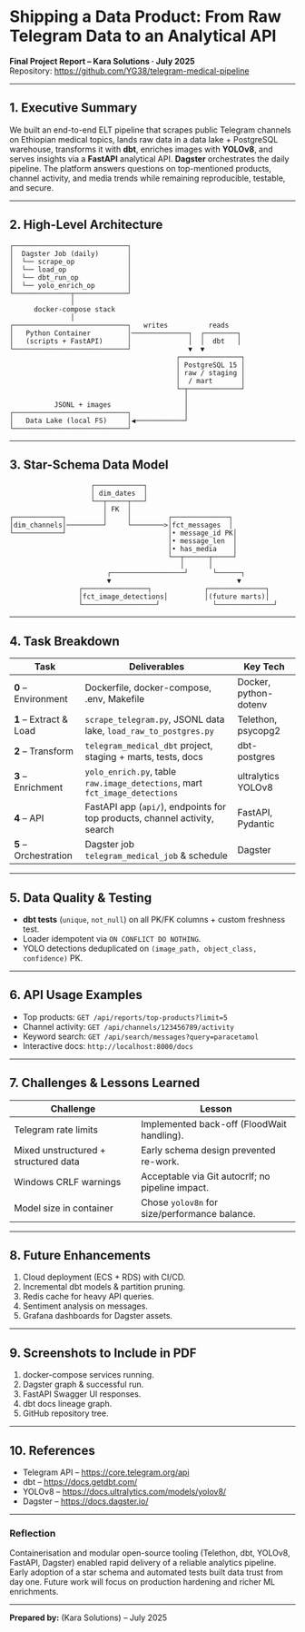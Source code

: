 # Shipping a Data Product: From Raw Telegram Data to an Analytical API
**Final Project Report – Kara Solutions · July 2025**  
Repository: <https://github.com/YG38/telegram-medical-pipeline>

---

## 1. Executive Summary
We built an end-to-end ELT pipeline that scrapes public Telegram channels on Ethiopian medical topics, lands raw data in a data lake + PostgreSQL warehouse, transforms it with **dbt**, enriches images with **YOLOv8**, and serves insights via a **FastAPI** analytical API. **Dagster** orchestrates the daily pipeline. The platform answers questions on top-mentioned products, channel activity, and media trends while remaining reproducible, testable, and secure.

---

## 2. High-Level Architecture
```text
┌────────────────────────────┐
│  Dagster Job (daily)       │
│  └── scrape_op             │
│  └── load_op               │
│  └── dbt_run_op            │
│  └── yolo_enrich_op        │
└──────────────┬─────────────┘
               │
      docker-compose stack
               │
┌────────────────────────────┐   writes          reads
│   Python Container         │──────────────┐  ┌────────┐
│   (scripts + FastAPI)      │              │  │  dbt   │
└────────────────────────────┘              ▼  ▼
                                         ┌───────────────┐
                                         │ PostgreSQL 15 │
                                         │ raw / staging │
                                         │  / mart       │
                                         └─┬─────────────┘
                                           │
           JSONL + images                  │
┌────────────────────────────┐             │
│   Data Lake (local FS)     │◀────────────┘
└────────────────────────────┘
```

---

## 3. Star-Schema Data Model
```text
                    ┌────────────┐
                    │ dim_dates  │
                    └──┬─────┬───┘
                       │ FK  │
┌────────────┐         │     │         ┌──────────────┐
│dim_channels│─────────┘     └────────>│fct_messages  │
└────────────┘                         │• message_id PK│
                                       │• message_len  │
                                       │• has_media    │
                                       └──┬──────┬─────┘
                                          │      │
                        ┌──────────────────┘      └──────┐
                        ▼                               ▼
                 ┌────────────────┐             ┌──────────────┐
                 │fct_image_detections│         │(future marts)│
                 └──────────────────┘             └──────────────┘
```

---

## 4. Task Breakdown
| Task | Deliverables | Key Tech |
|------|--------------|----------|
| **0** – Environment | Dockerfile, docker-compose, .env, Makefile | Docker, python-dotenv |
| **1** – Extract & Load | `scrape_telegram.py`, JSONL data lake, `load_raw_to_postgres.py` | Telethon, psycopg2 |
| **2** – Transform | `telegram_medical_dbt` project, staging + marts, tests, docs | dbt-postgres |
| **3** – Enrichment | `yolo_enrich.py`, table `raw.image_detections`, mart `fct_image_detections` | ultralytics YOLOv8 |
| **4** – API | FastAPI app (`api/`), endpoints for top products, channel activity, search | FastAPI, Pydantic |
| **5** – Orchestration | Dagster job `telegram_medical_job` & schedule | Dagster |

---

## 5. Data Quality & Testing
* **dbt tests** (`unique`, `not_null`) on all PK/FK columns + custom freshness test.
* Loader idempotent via `ON CONFLICT DO NOTHING`.
* YOLO detections deduplicated on `(image_path, object_class, confidence)` PK.

---

## 6. API Usage Examples
* Top products: `GET /api/reports/top-products?limit=5`
* Channel activity: `GET /api/channels/123456789/activity`
* Keyword search: `GET /api/search/messages?query=paracetamol`
* Interactive docs: `http://localhost:8000/docs`

---

## 7. Challenges & Lessons Learned
| Challenge | Lesson |
|-----------|--------|
| Telegram rate limits | Implemented back-off (FloodWait handling). |
| Mixed unstructured + structured data | Early schema design prevented re-work. |
| Windows CRLF warnings | Acceptable via Git autocrlf; no pipeline impact. |
| Model size in container | Chose `yolov8n` for size/performance balance. |

---

## 8. Future Enhancements
1. Cloud deployment (ECS + RDS) with CI/CD.
2. Incremental dbt models & partition pruning.
3. Redis cache for heavy API queries.
4. Sentiment analysis on messages.
5. Grafana dashboards for Dagster assets.

---

## 9. Screenshots to Include in PDF
1. docker-compose services running.
2. Dagster graph & successful run.
3. FastAPI Swagger UI responses.
4. dbt docs lineage graph.
5. GitHub repository tree.

---

## 10. References
* Telegram API – <https://core.telegram.org/api>
* dbt – <https://docs.getdbt.com/>
* YOLOv8 – <https://docs.ultralytics.com/models/yolov8/>
* Dagster – <https://docs.dagster.io/>

---

### Reflection
Containerisation and modular open-source tooling (Telethon, dbt, YOLOv8, FastAPI, Dagster) enabled rapid delivery of a reliable analytics pipeline. Early adoption of a star schema and automated tests built data trust from day one. Future work will focus on production hardening and richer ML enrichments.

---

**Prepared by:** (Kara Solutions) – July 2025
